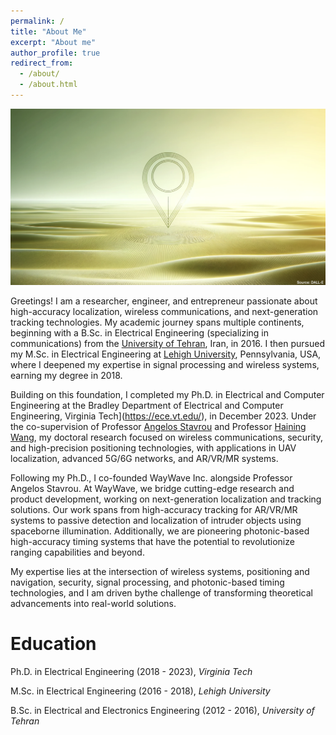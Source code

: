 ```yaml
---
permalink: /
title: "About Me"
excerpt: "About me"
author_profile: true
redirect_from: 
  - /about/
  - /about.html
---
```


<img src='/images/localbacksource.png'><br>

Greetings! I am a researcher, engineer, and entrepreneur passionate about high-accuracy localization, wireless communications, and next-generation tracking technologies. My academic journey spans multiple continents, beginning with a B.Sc. in Electrical Engineering (specializing in communications) from the [University of Tehran](https://ece.ut.ac.ir/en), Iran, in 2016. I then pursued my M.Sc. in Electrical Engineering at [Lehigh University](https://engineering.lehigh.edu/ece), Pennsylvania, USA, where I deepened my expertise in signal processing and wireless systems, earning my degree in 2018.

Building on this foundation, I completed my Ph.D. in Electrical and Computer Engineering at the Bradley Department of Electrical and Computer Engineering, Virginia Tech](https://ece.vt.edu/), in December 2023. Under the co-supervision of Professor [Angelos Stavrou](https://computing.ece.vt.edu/~angelos/) and Professor [Haining Wang](https://ece.vt.edu/people/profile/wangh.html), my doctoral research focused on wireless communications, security, and high-precision positioning technologies, with applications in UAV localization, advanced 5G/6G networks, and AR/VR/MR systems.

Following my Ph.D., I co-founded WayWave Inc. alongside Professor Angelos Stavrou. At WayWave, we bridge cutting-edge research and product development, working on next-generation localization and tracking solutions. Our work spans from high-accuracy tracking for AR/VR/MR systems to passive detection and localization of intruder objects using spaceborne illumination. Additionally, we are pioneering photonic-based high-accuracy timing systems that have the potential to revolutionize ranging capabilities and beyond.

My expertise lies at the intersection of wireless systems, positioning and navigation, security, signal processing, and photonic-based timing technologies, and I am driven bythe challenge of transforming theoretical advancements into real-world solutions.


Education
======

Ph.D. in Electrical Engineering (2018 - 2023), _Virginia Tech_

M.Sc. in Electrical Engineering (2016 - 2018), _Lehigh University_

B.Sc. in Electrical and Electronics Engineering (2012 - 2016), _University of Tehran_

